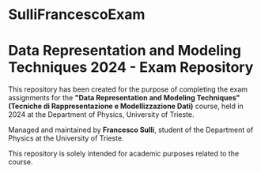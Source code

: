 # SulliFrancescoExam

# Data Representation and Modeling Techniques 2024 - Exam Repository

This repository has been created for the purpose of completing the exam assignments for the **"Data Representation and Modeling Techniques" (Tecniche di Rappresentazione e Modellizzazione Dati)** course, held in 2024 at the Department of Physics, University of Trieste.

Managed and maintained by **Francesco Sulli**, student of the Department of Physics at the University of Trieste.

This repository is solely intended for academic purposes related to the course.